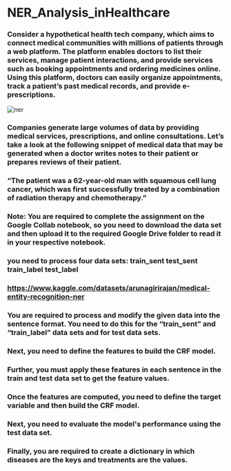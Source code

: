 # NER_Analysis_inHealthcare

### Consider a hypothetical health tech company,  which aims to connect medical communities with millions of patients through a web platform. The platform enables doctors to list their services, manage patient interactions, and provide services such as booking appointments and ordering medicines online. Using this platform, doctors can easily organize appointments, track a patient’s past medical records, and provide e-prescriptions. 

![ner](https://github.com/user-attachments/assets/c481b8dc-1b82-4d07-b7e2-2a9b6676e9aa)

### Companies generate large volumes of data by providing medical services, prescriptions, and online consultations. Let’s take a look at the following snippet of medical data that may be generated when a doctor writes notes to their patient or prepares reviews of their patient.

### “The patient was a 62-year-old man with squamous cell lung cancer, which was first successfully treated by a combination of radiation therapy and chemotherapy.” 

### Note: You are required to complete the assignment on the Google Collab notebook, so you need to download the data set and then upload it to the required Google Drive folder to read it in your respective notebook.

### you need to process four data sets: train_sent   test_sent  train_label  test_label
### https://www.kaggle.com/datasets/arunagirirajan/medical-entity-recognition-ner

### You are required to process and modify the given data into the sentence format. You need to do this for the “train_sent” and “train_label” data sets and for test data sets.
### Next, you need to define the features to build the CRF model.
### Further, you must apply these features in each sentence in the train and test data set to get the feature values.
### Once the features are computed, you need to define the target variable and then build the CRF model.
### Next, you need to evaluate the model's performance using the test data set.
### Finally, you are required to create a dictionary in which diseases are the keys and treatments are the values.


